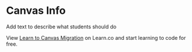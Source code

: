 # Canvas Info

Add text to describe what students should do


<p class='util--hide'>View <a href='https://learn.co/lessons/learn-to-canvas-migration'>Learn to Canvas Migration</a> on Learn.co and start learning to code for free.</p>

